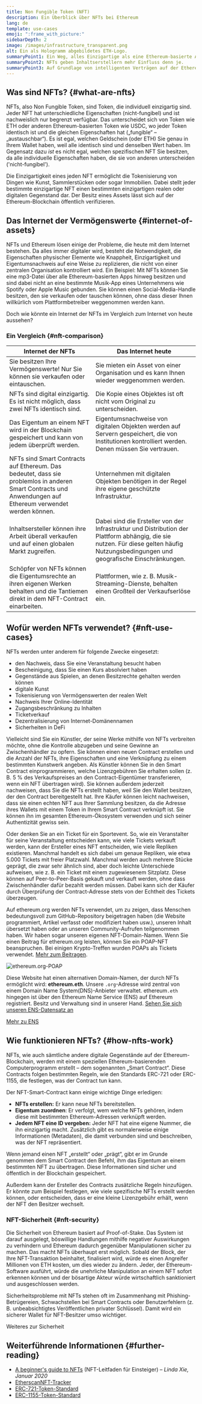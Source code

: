 ```yaml
---
title: Non Fungible Token (NFT)
description: Ein Überblick über NFTs bei Ethereum
lang: de
template: use-cases
emoji: ":frame_with_picture:"
sidebarDepth: 2
image: /images/infrastructure_transparent.png
alt: Ein als Hologramm abgebildetes ETH-Logo.
summaryPoint1: Ein Weg, alles Einzigartige als eine Ethereum-basierte Anlage darzustellen.
summaryPoint2: NFTs geben Inhaltserstellern mehr Einfluss denn je.
summaryPoint3: Auf Grundlage von intelligenten Verträgen auf der Ethereum-Blockchain.
---
```


## Was sind NFTs? {#what-are-nfts}

NFTs, also Non Fungible Token, sind Token, die individuell einzigartig sind. Jeder NFT hat unterschiedliche Eigenschaften (nicht-fungibel) und ist nachweislich nur begrenzt verfügbar. Das unterscheidet sich von Token wie ETH oder anderen Ethereum-basierten Token wie USDC, wo jeder Token identisch ist und die gleichen Eigenschaften hat („fungible“ – „austauschbar“). Es ist egal, welchen Geldschein (oder ETH) Sie genau in Ihrem Wallet haben, weil alle identisch sind und denselben Wert haben. Im Gegensatz dazu _ist_ es nicht egal, welchen spezifischen NFT Sie besitzen, da alle individuelle Eigenschaften haben, die sie von anderen unterscheiden ('nicht-fungibel').

Die Einzigartigkeit eines jeden NFT ermöglicht die Tokenisierung von Dingen wie Kunst, Sammlerstücken oder sogar Immobilien. Dabei stellt jeder bestimmte einzigartige NFT einen bestimmten einzigartigen realen oder digitalen Gegenstand dar. Der Besitz eines Assets lässt sich auf der Ethereum-Blockchain öffentlich verifizieren.

<YouTube id="Xdkkux6OxfM" />

## Das Internet der Vermögenswerte {#internet-of-assets}

NFTs und Ethereum lösen einige der Probleme, die heute mit dem Internet bestehen. Da alles immer digitaler wird, besteht die Notwendigkeit, die Eigenschaften physischer Elemente wie Knappheit, Einzigartigkeit und Eigentumsnachweis auf eine Weise zu replizieren, die nicht von einer zentralen Organisation kontrolliert wird. Ein Beispiel: Mit NFTs können Sie eine mp3-Datei über alle Ethereum-basierten Apps hinweg besitzen und sind dabei nicht an eine bestimmte Musik-App eines Unternehmens wie Spotify oder Apple Music gebunden. Sie können einen Social-Media-Handle besitzen, den sie verkaufen oder tauschen können, ohne dass dieser Ihnen willkürlich vom Plattformbetreiber weggenommen werden kann.

Doch wie könnte ein Internet der NFTs im Vergleich zum Internet von heute aussehen?

### Ein Vergleich {#nft-comparison}

| Internet der NFTs                                                                                                                                          | Das Internet heute                                                                                                                                                                    |
| ---------------------------------------------------------------------------------------------------------------------------------------------------------- | ------------------------------------------------------------------------------------------------------------------------------------------------------------------------------------- |
| Sie besitzen Ihre Vermögenswerte! Nur Sie können sie verkaufen oder eintauschen.                                                                           | Sie mieten ein Asset von einer Organisation und es kann Ihnen wieder weggenommen werden.                                                                                              |
| NFTs sind digital einzigartig. Es ist nicht möglich, dass zwei NFTs identisch sind.                                                                        | Die Kopie eines Objektes ist oft nicht vom Original zu unterscheiden.                                                                                                                 |
| Das Eigentum an einem NFT wird in der Blockchain gespeichert und kann von jedem überprüft werden.                                                          | Eigentumsnachweise von digitalen Objekten werden auf Servern gespeichert, die von Institutionen kontrolliert werden. Denen müssen Sie vertrauen.                                      |
| NFTs sind Smart Contracts auf Ethereum. Das bedeutet, dass sie problemlos in anderen Smart Contracts und Anwendungen auf Ethereum verwendet werden können. | Unternehmen mit digitalen Objekten benötigen in der Regel ihre eigene geschützte Infrastruktur.                                                                                       |
| Inhaltsersteller können ihre Arbeit überall verkaufen und auf einen globalen Markt zugreifen.                                                              | Dabei sind die Ersteller von der Infrastruktur und Distribution der Plattform abhängig, die sie nutzen. Für diese gelten häufig Nutzungsbedingungen und geografische Einschränkungen. |
| Schöpfer von NFTs können die Eigentumsrechte an ihren eigenen Werken behalten und die Tantiemen direkt in dem NFT-Contract einarbeiten.                    | Plattformen, wie z. B. Musik-Streaming-Dienste, behalten einen Großteil der Verkaufserlöse ein.                                                                                       |

## Wofür werden NFTs verwendet? {#nft-use-cases}

NFTs werden unter anderem für folgende Zwecke eingesetzt:

- den Nachweis, dass Sie eine Veranstaltung besucht haben
- Bescheinigung, dass Sie einen Kurs absolviert haben
- Gegenstände aus Spielen, an denen Besitzrechte gehalten werden können
- digitale Kunst
- Tokenisierung von Vermögenswerten der realen Welt
- Nachweis Ihrer Online-Identität
- Zugangsbeschränkung zu Inhalten
- Ticketverkauf
- Dezentralisierung von Internet-Domänennamen
- Sicherheiten in DeFi

Vielleicht sind Sie ein Künstler, der seine Werke mithilfe von NFTs verbreiten möchte, ohne die Kontrolle abzugeben und seine Gewinne an Zwischenhändler zu opfern. Sie können einen neuen Contract erstellen und die Anzahl der NFTs, ihre Eigenschaften und eine Verknüpfung zu einem bestimmten Kunstwerk angeben. Als Künstler können Sie in den Smart Contract einprogrammieren, welche Lizenzgebühren Sie erhalten sollen (z. B. 5 % des Verkaufspreises an den Contract-Eigentümer transferieren, wenn ein NFT übertragen wird). Sie können außerdem jederzeit nachweisen, dass Sie die NFTs erstellt haben, weil Sie den Wallet besitzen, der den Contract bereitgestellt hat. Ihre Käufer können leicht nachweisen, dass sie einen echten NFT aus Ihrer Sammlung besitzen, da die Adresse ihres Wallets mit einem Token in Ihrem Smart Contract verknüpft ist. Sie können ihn im gesamten Ethereum-Ökosystem verwenden und sich seiner Authentizität gewiss sein.

Oder denken Sie an ein Ticket für ein Sportevent. So, wie ein Veranstalter für seine Veranstaltung entscheiden kann, wie viele Tickets verkauft werden, kann der Ersteller eines NFT entscheiden, wie viele Repliken existieren. Manchmal handelt es sich dabei um genaue Repliken, wie etwa 5.000 Tickets mit freier Platzwahl. Manchmal werden auch mehrere Stücke geprägt, die zwar sehr ähnlich sind, aber doch leichte Unterschiede aufweisen, wie z. B. ein Ticket mit einem zugewiesenem Sitzplatz. Diese können auf Peer-to-Peer-Basis gekauft und verkauft werden, ohne dass Zwischenhändler dafür bezahlt werden müssen. Dabei kann sich der Käufer durch Überprüfung der Contract-Adresse stets von der Echtheit des Tickets überzeugen.

Auf ethereum.org werden NFTs verwendet, um zu zeigen, dass Menschen bedeutungsvoll zum GitHub-Repository beigetragen haben (die Website programmiert, Artikel verfasst oder modifiziert haben usw.), unseren Inhalt übersetzt haben oder an unseren Community-Aufrufen teilgenommen haben. Wir haben sogar unseren eigenen NFT-Domain-Namen. Wenn Sie einen Beitrag für ethereum.org leisten, können Sie ein POAP-NFT beanspruchen. Bei einigen Krypto-Treffen wurden POAPs als Tickets verwendet. [Mehr zum Beitragen](/contributing/#poap).

![ethereum.org-POAP](./poap.png)

Diese Website hat einen alternativen Domain-Namen, der durch NFTs ermöglicht wird: **ethereum.eth**. Unsere `.org`-Adresse wird zentral von einem Domain Name System(DNS)-Anbieter verwaltet. ethereum`.eth` hingegen ist über den Ethereum Name Service (ENS) auf Ethereum registriert. Besitz und Verwaltung sind in unserer Hand. [Sehen Sie sich unseren ENS-Datensatz an](https://app.ens.domains/name/ethereum.eth)

[Mehr zu ENS](https://app.ens.domains)

<Divider />

## Wie funktionieren NFTs? {#how-nfts-work}

NFTs, wie auch sämtliche andere digitale Gegenstände auf der Ethereum-Blockchain, werden mit einem speziellen Ethereum-basierenden Computerprogramm erstellt – dem sogenannten „Smart Contract“. Diese Contracts folgen bestimmten Regeln, wie den Standards ERC-721 oder ERC-1155, die festlegen, was der Contract tun kann.

Der NFT-Smart-Contract kann einige wichtige Dinge erledigen:

- **NFTs erstellen:** Er kann neue NFTs bereitstellen.
- **Eigentum zuordnen**: Er verfolgt, wem welche NFTs gehören, indem diese mit bestimmten Ethereum-Adressen verknüpft werden.
- **Jedem NFT eine ID vergeben:** Jeder NFT hat eine eigene Nummer, die ihn einzigartig macht. Zusätzlich gibt es normalerweise einige Informationen (Metadaten), die damit verbunden sind und beschreiben, was der NFT repräsentiert.

Wenn jemand einen NFT „erstellt“ oder „prägt“, gibt er im Grunde genommen dem Smart Contract den Befehl, ihm das Eigentum an einem bestimmten NFT zu übertragen. Diese Informationen sind sicher und öffentlich in der Blockchain gespeichert.

Außerdem kann der Ersteller des Contracts zusätzliche Regeln hinzufügen. Er könnte zum Beispiel festlegen, wie viele spezifische NFTs erstellt werden können, oder entscheiden, dass er eine kleine Lizenzgebühr erhält, wenn der NFT den Besitzer wechselt.

### NFT-Sicherheit {#nft-security}

Die Sicherheit von Ethereum basiert auf Proof-of-Stake. Das System ist darauf ausgelegt, böswillige Handlungen mithilfe negativer Auswirkungen zu verhindern und Ethereum dadurch gegenüber Manipulationen sicher zu machen. Das macht NFTs überhaupt erst möglich. Sobald der Block, der Ihre NFT-Transaktion beinhaltet, finalisiert wird, würde es einen Angreifer Millionen von ETH kosten, um dies wieder zu ändern. Jeder, der Ethereum-Software ausführt, würde die unehrliche Manipulation an einem NFT sofort erkennen können und der bösartige Akteur würde wirtschaftlich sanktioniert und ausgeschlossen werden.

Sicherheitsprobleme mit NFTs stehen oft im Zusammenhang mit Phishing-Betrügereien, Schwachstellen bei Smart Contracts oder Benutzerfehlern (z. B. unbeabsichtigtes Veröffentlichen privater Schlüssel). Damit wird ein sicherer Wallet für NFT-Besitzer umso wichtiger.

<ButtonLink href="/security/">
  Weiteres zur Sicherheit
</ButtonLink>

## Weiterführende Informationen {#further-reading}

- [A beginner's guide to NFTs](https://linda.mirror.xyz/df649d61efb92c910464a4e74ae213c4cab150b9cbcc4b7fb6090fc77881a95d) (NFT-Leitfaden für Einsteiger) – _Linda Xie, Januar 2020_
- [EtherscanNFT-Tracker](https://etherscan.io/nft-top-contracts)
- [ERC-721-Token-Standard](/developers/docs/standards/tokens/erc-721/)
- [ERC-1155-Token-Standard](/developers/docs/standards/tokens/erc-1155/)

<Divider />

<QuizWidget quizKey="nfts" />
